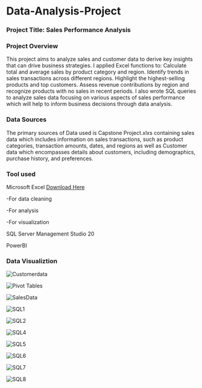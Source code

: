 # Data-Analysis-Project

### Project Title: Sales Performance Analysis 
### Project Overview
This project aims to analyze sales and customer data to derive key insights that can drive business strategies. 
I applied Excel functions to: 
Calculate total and average sales by product category and region.
Identify trends in sales transactions across different regions.
Highlight the highest-selling products and top customers.
Assess revenue contributions by region and recognize products with no sales in recent periods.
I also wrote SQL queries to analyze sales data focusing on various aspects of sales performance which will help to inform business decisions through data analysis.

### Data Sources
The primary sources of Data used is Capstone Project.xlxs containing sales data which includes information on sales transactions, such as product categories, transaction amounts, dates, and regions as well as Customer data which encompasses details about customers, including demographics, purchase history, and preferences. 

### Tool used
Microsoft Excel [Download Here](https://www.microsoft.com)

-For data cleaning

-For analysis

-For visualization

SQL Server Management Studio 20

PowerBI

### Data Visualiztion


![Customerdata](https://github.com/user-attachments/assets/81765dba-fd6e-4882-be96-a231f653cf73)

![Pivot Tables](https://github.com/user-attachments/assets/b25c8024-6213-48fa-b8d8-5ed46c00666c)

![SalesData](https://github.com/user-attachments/assets/e6f07b5d-5d67-4c9a-8df8-228ad31f5466)

![SQL1](https://github.com/user-attachments/assets/b5b6aa8c-1e08-4722-8148-b11acd04f07d)

![SQL2](https://github.com/user-attachments/assets/8eb9aec2-bec3-4bb1-a5b0-c2cc31fe54bd)


![SQL4](https://github.com/user-attachments/assets/c6d2a476-5d0b-409c-8d25-aa2bee1c7fdf)


![SQL5](https://github.com/user-attachments/assets/03c752b1-fea4-4627-bfaf-3616d1b0ca5a)


![SQL6](https://github.com/user-attachments/assets/4115ebd5-16ab-4285-872e-da5bb7cd3eff)


![SQL7](https://github.com/user-attachments/assets/d7c7d806-200b-4981-a7f7-73e09dd657a1)


![SQL8](https://github.com/user-attachments/assets/91946831-d321-4f3d-af93-bc588e3e15c3)
